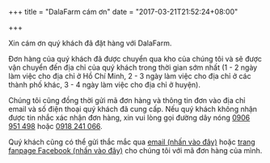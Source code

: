 +++
title = "DalaFarm cám ơn"
date = "2017-03-21T21:52:24+08:00"

+++

Xin cám ơn quý khách đã đặt hàng với DalaFarm.

Đơn hàng của quý khách đã được chuyển qua kho của chúng tôi và sẽ được vận chuyển đến địa chỉ của quý khách trong thời gian sớm nhất (1 - 2 ngày làm việc cho địa chỉ ở Hồ Chí Minh, 2 - 3 ngày làm việc cho địa chỉ ở các thành phố khác, 3 - 4 ngày làm việc cho địa chỉ ở huyện). 

Chúng tôi cũng đồng thời gửi mã đơn hàng và thông tin đơn vào địa chỉ email và số điện thoại quý khách đã cung cấp. Nếu quý khách không nhận được tin nhắc xác nhận đơn hàng, xin vui lòng gọi đường dây nóng [0906 951 498](tel:0906951498) hoặc [0918 241 066](tel:0918241066). 

Quý khách cũng có thể gửi thắc mắc qua [email (nhấn vào đây)](mailto:info@dalafarm.com.vn) hoặc [trang fanpage Facebook (nhấn vào đây)](https://fb.me/dalafarm.com.vn) cho chúng tôi với mã đơn hàng của mình.


